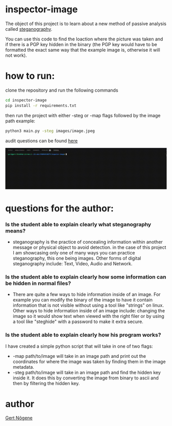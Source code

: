 # inspector-image
The object of this project is to learn about a new method of passive analysis called [steganography](https://www.freecodecamp.org/news/what-is-steganography-hide-data-inside-data/).

You can use this code to find the loaction where the picture was taken and if there is a PGP key hidden in the binary (the PGP key would have to be formatted the exact same way that the example image is, otherwise it will not work).

# how to run:

clone the repository and run the following commands

```bash
cd inspector-image
pip install -r requirements.txt
```
then run the project with either -steg or -map flags followed by the image path
example:
```bash
python3 main.py -steg images/image.jpeg
```

audit questions can be found [here](https://github.com/01-edu/public/tree/master/subjects/cybersecurity/inspector-image/audit)

![Animated GIF](example.gif)

# questions for the author:
### Is the student able to explain clearly what steganography means?
* steganography is the practice of concealing information within another message or physical object to avoid detection. in the case of this project I am showcasing only one of many ways you can practice steganography, this one being images. Other forms of digital steganography include: Text, Video, Audio and Network.
### Is the student able to explain clearly how some information can be hidden in normal files?
* There are quite a few ways to hide information inside of an image. For example you can modify the binary of the image to have it contain information that is not visible without using a tool like "strings" on linux. Other ways to hide information inside of an image include: changing the image so it would show text when viewed with the right filer or by using a tool like "steghide" with a password to make it extra secure.

### Is the student able to explain clearly how his program works?
I have created a simple python script that will take in one of two flags:
* -map path/to/image       will take in an image path and print out the coordinates for where the image was taken by finding them in the image metadata.
* -steg path/to/image       will take in an image path and find the hidden key inside it. It does this by converting the image from binary to ascii and then by filtering the hidden key.


# author
[Gert Nõgene](https://github.com/GitGert)